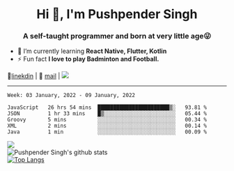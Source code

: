 <h1 align="center">Hi 👋, I'm Pushpender Singh</h1>
<h3 align="center">A self-taught programmer and born at very little age😜</h3>

- 🌱 I’m currently learning **React Native, Flutter, Kotlin**
- ⚡ Fun fact **I love to play Badminton and Football.**

👔[linekdin](https://www.linkedin.com/in/pushpender-singh-240061202/) | 📧 [mail](mailto:pushpendersingh@p2devs.com) | ![](https://komarev.com/ghpvc/?username=pushpender-singh-ap&color=blue)


---

<!--START_SECTION:waka-->
```text
Week: 03 January, 2022 - 09 January, 2022

JavaScript   26 hrs 54 mins  ███████████████████████▒░   93.81 % 
JSON         1 hr 33 mins    █▒░░░░░░░░░░░░░░░░░░░░░░░   05.44 % 
Groovy       5 mins          ░░░░░░░░░░░░░░░░░░░░░░░░░   00.34 % 
XML          2 mins          ░░░░░░░░░░░░░░░░░░░░░░░░░   00.14 % 
Java         1 min           ░░░░░░░░░░░░░░░░░░░░░░░░░   00.09 % 
```
<!--END_SECTION:waka-->

<img align="left" src="https://github-readme-streak-stats.herokuapp.com/?user=pushpender-singh-ap&theme=dark" /></br>
![Pushpender Singh's github stats](https://github-readme-stats.vercel.app/api?username=pushpender-singh-ap&show_icons=true&theme=radical&count_private=true)</br>
[![Top Langs](https://github-readme-stats.vercel.app/api/top-langs/?username=pushpender-singh-ap&theme=radical)](https://github.com/pushpender-singh-ap/github-readme-stats)
